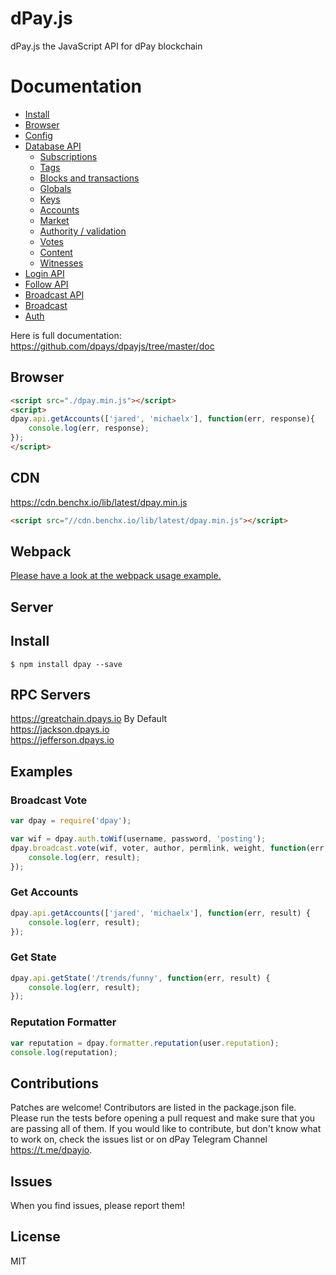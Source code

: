 # dPay.js
dPay.js the JavaScript API for dPay blockchain

# Documentation

- [Install](https://github.com/dpays/dpayjs/tree/master/doc#install)
- [Browser](https://github.com/dpays/dpayjs/tree/master/doc#browser)
- [Config](https://github.com/dpays/dpayjs/tree/master/doc#config)
- [Database API](https://github.com/dpays/dpayjs/tree/master/doc#api)
    - [Subscriptions](https://github.com/dpays/dpayjs/tree/master/doc#subscriptions)
    - [Tags](https://github.com/dpays/dpayjs/tree/master/doc#tags)
    - [Blocks and transactions](https://github.com/dpays/dpayjs/tree/master/doc#blocks-and-transactions)
    - [Globals](https://github.com/dpays/dpayjs/tree/master/doc#globals)
    - [Keys](https://github.com/dpays/dpayjs/tree/master/doc#keys)
    - [Accounts](https://github.com/dpays/dpayjs/tree/master/doc#accounts)
    - [Market](https://github.com/dpays/dpayjs/tree/master/doc#market)
    - [Authority / validation](https://github.com/dpays/dpayjs/tree/master/doc#authority--validation)
    - [Votes](https://github.com/dpays/dpayjs/tree/master/doc#votes)
    - [Content](https://github.com/dpays/dpayjs/tree/master/doc#content)
    - [Witnesses](https://github.com/dpays/dpayjs/tree/master/doc#witnesses)
- [Login API](https://github.com/dpays/dpayjs/tree/master/doc#login)
- [Follow API](https://github.com/dpays/dpayjs/tree/master/doc#follow-api)
- [Broadcast API](https://github.com/dpays/dpayjs/tree/master/doc#broadcast-api)
- [Broadcast](https://github.com/dpays/dpayjs/tree/master/doc#broadcast)
- [Auth](https://github.com/dpays/dpayjs/tree/master/doc#auth)


Here is full documentation:
https://github.com/dpays/dpayjs/tree/master/doc

## Browser
```html
<script src="./dpay.min.js"></script>
<script>
dpay.api.getAccounts(['jared', 'michaelx'], function(err, response){
    console.log(err, response);
});
</script>
```

## CDN
https://cdn.benchx.io/lib/latest/dpay.min.js<br/>
```html
<script src="//cdn.benchx.io/lib/latest/dpay.min.js"></script>
```

## Webpack
[Please have a look at the webpack usage example.](https://github.com/dpays/dpayjs/blob/master/examples/webpack-example)

## Server
## Install
```
$ npm install dpay --save
```

## RPC Servers
https://greatchain.dpays.io By Default<br/>
https://jackson.dpays.io<br/>
https://jefferson.dpays.io<br/>

## Examples
### Broadcast Vote
```js
var dpay = require('dpay');

var wif = dpay.auth.toWif(username, password, 'posting');
dpay.broadcast.vote(wif, voter, author, permlink, weight, function(err, result) {
	console.log(err, result);
});
```

### Get Accounts
```js
dpay.api.getAccounts(['jared', 'michaelx'], function(err, result) {
	console.log(err, result);
});
```

### Get State
```js
dpay.api.getState('/trends/funny', function(err, result) {
	console.log(err, result);
});
```

### Reputation Formatter
```js
var reputation = dpay.formatter.reputation(user.reputation);
console.log(reputation);
```

## Contributions
Patches are welcome! Contributors are listed in the package.json file. Please run the tests before opening a pull request and make sure that you are passing all of them. If you would like to contribute, but don't know what to work on, check the issues list or on dPay Telegram Channel https://t.me/dpayio.

## Issues
When you find issues, please report them!

## License
MIT
